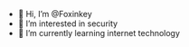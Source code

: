 - 👋 Hi, I’m @Foxinkey
- 👀 I’m interested in security 
- 🌱 I’m currently learning internet technology 

<!---
Foxinkey/Foxinkey is a ✨ special ✨ repository because its `README.md` (this file) appears on your GitHub profile.
